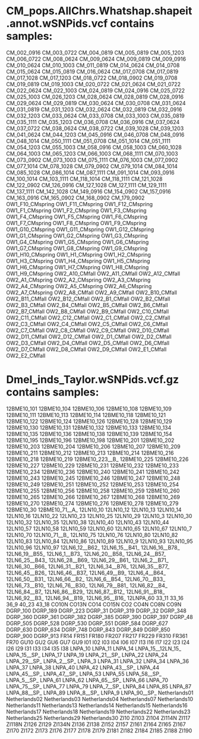 # CM_pops.AllChrs.Whatshap.shapeit.annot.wSNPids.vcf contains samples:

CM_002_0916
CM_003_0722
CM_004_0819
CM_005_0819
CM_005_1203
CM_006_0722
CM_008_0624
CM_009_0624
CM_009_0819
CM_009_0916
CM_010_0624
CM_010_1003
CM_011_0819
CM_014_0624
CM_014_0708
CM_015_0624
CM_015_0819
CM_016_0624
CM_017_0708
CM_017_0819
CM_017_1028
CM_017_1203
CM_018_0722
CM_018_0902
CM_019_0708
CM_019_0819
CM_019_1003
CM_020_0722
CM_021_0624
CM_021_0722
CM_022_0624
CM_022_1003
CM_024_0819
CM_024_0916
CM_025_0722
CM_025_1003
CM_026_1203
CM_028_0624
CM_028_0819
CM_028_0916
CM_029_0624
CM_029_0819
CM_030_0624
CM_030_0708
CM_031_0624
CM_031_0819
CM_031_1203
CM_032_0624
CM_032_0819
CM_032_0916
CM_032_1203
CM_033_0624
CM_033_0708
CM_033_1003
CM_035_0819
CM_035_1111
CM_035_1203
CM_036_0708
CM_036_0916
CM_037_0624
CM_037_0722
CM_038_0624
CM_038_0722
CM_039_1028
CM_039_1203
CM_041_0624
CM_044_1203
CM_045_0916
CM_046_0708
CM_048_0916
CM_048_1014
CM_050_1111
CM_051_0708
CM_051_1014
CM_051_1111
CM_054_1203
CM_055_1003
CM_058_0916
CM_058_1003
CM_060_1028
CM_064_1003
CM_065_1203
CM_066_1003
CM_068_1111
CM_070_1003
CM_073_0902
CM_073_1003
CM_075_1111
CM_076_1003
CM_077_0902
CM_077_1014
CM_078_1028
CM_079_0902
CM_079_1014
CM_084_1014
CM_085_1028
CM_086_1014
CM_087_1111
CM_091_1014
CM_093_0916
CM_100_1014
CM_103_1111
CM_118_1014
CM_118_1111
CM_121_1028
CM_122_0902
CM_126_0916
CM_127_1028
CM_127_1111
CM_129_1111
CM_137_1111
CM_142_1028
CM_149_0916
CM_154_0902
CM_157_0916
CM_163_0916
CM_165_0902
CM_168_0902
CM_179_0902
OW1_F10_CMspring
OW1_F11_CMspring
OW1_F12_CMspring
OW1_F1_CMspring
OW1_F2_CMspring
OW1_F3_CMspring
OW1_F4_CMspring
OW1_F5_CMspring
OW1_F6_CMspring
OW1_F7_CMspring
OW1_F8_CMspring
OW1_F9_CMspring
OW1_G10_CMspring
OW1_G11_CMspring
OW1_G12_CMspring
OW1_G1_CMspring
OW1_G2_CMspring
OW1_G3_CMspring
OW1_G4_CMspring
OW1_G5_CMspring
OW1_G6_CMspring
OW1_G7_CMspring
OW1_G8_CMspring
OW1_G9_CMspring
OW1_H10_CMspring
OW1_H1_CMspring
OW1_H2_CMspring
OW1_H3_CMspring
OW1_H4_CMspring
OW1_H5_CMspring
OW1_H6_CMspring
OW1_H7_CMspring
OW1_H8_CMspring
OW1_H9_CMspring
OW2_A10_CMfall
OW2_A11_CMfall
OW2_A12_CMfall
OW2_A1_CMspring
OW2_A2_CMspring
OW2_A3_CMspring
OW2_A4_CMspring
OW2_A5_CMspring
OW2_A6_CMspring
OW2_A7_CMspring
OW2_A8_CMfall
OW2_A9_CMfall
OW2_B10_CMfall
OW2_B11_CMfall
OW2_B12_CMfall
OW2_B1_CMfall
OW2_B2_CMfall
OW2_B3_CMfall
OW2_B4_CMfall
OW2_B5_CMfall
OW2_B6_CMfall
OW2_B7_CMfall
OW2_B8_CMfall
OW2_B9_CMfall
OW2_C10_CMfall
OW2_C11_CMfall
OW2_C12_CMfall
OW2_C1_CMfall
OW2_C2_CMfall
OW2_C3_CMfall
OW2_C4_CMfall
OW2_C5_CMfall
OW2_C6_CMfall
OW2_C7_CMfall
OW2_C8_CMfall
OW2_C9_CMfall
OW2_D10_CMfall
OW2_D11_CMfall
OW2_D12_CMfall
OW2_D1_CMfall
OW2_D2_CMfall
OW2_D3_CMfall
OW2_D4_CMfall
OW2_D5_CMfall
OW2_D6_CMfall
OW2_D7_CMfall
OW2_D8_CMfall
OW2_D9_CMfall
OW2_E1_CMfall
OW2_E2_CMfall

# Dmel_inds_Taylor.wSNPids.vcf.gz contains samples:

12BME10_101
12BME10_104
12BME10_106
12BME10_108
12BME10_109
12BME10_111
12BME10_113
12BME10_114
12BME10_118
12BME10_121
12BME10_122
12BME10_124
12BME10_126
12BME10_128
12BME10_129
12BME10_130
12BME10_131
12BME10_132
12BME10_133
12BME10_134
12BME10_135
12BME10_136
12BME10_138
12BME10_139
12BME10_154
12BME10_195
12BME10_196
12BME10_198
12BME10_201
12BME10_202
12BME10_203
12BME10_204
12BME10_206
12BME10_207
12BME10_209
12BME10_211
12BME10_212
12BME10_213
12BME10_214
12BME10_216
12BME10_218
12BME10_219
12BME10_223__B_
12BME10_225
12BME10_226
12BME10_227
12BME10_229
12BME10_231
12BME10_232
12BME10_233
12BME10_234
12BME10_236
12BME10_240
12BME10_241
12BME10_242
12BME10_243
12BME10_245
12BME10_246
12BME10_247
12BME10_248
12BME10_249
12BME10_251
12BME10_252
12BME10_253
12BME10_254
12BME10_255
12BME10_256
12BME10_258
12BME10_259
12BME10_260
12BME10_265
12BME10_266
12BME10_267
12BME10_268
12BME10_269
12BME10_270
12BME10_274
12BME10_276
12BME10_278
12BME10_279
12BME10_30
12BME10_71__A_
12LN10_10
12LN10_12
12LN10_13
12LN10_14
12LN10_16
12LN10_22
12LN10_23
12LN10_25
12LN10_29
12LN10_3
12LN10_30
12LN10_32
12LN10_35
12LN10_38
12LN10_40
12LN10_43
12LN10_44
12LN10_57
12LN10_58
12LN10_59
12LN10_60
12LN10_65
12LN10_67
12LN10_7
12LN10_70
12LN10_71__B_
12LN10_75
12LN10_76
12LN10_80
12LN10_82
12LN10_83
12LN10_84
12LN10_86
12LN10_89
12LN10_9
12LN10_93
12LN10_95
12LN10_96
12LN10_97
12LN6_12__B62_
12LN6_15__B41_
12LN6_16__B78_
12LN6_19__B55_
12LN6_1__B73_
12LN6_20__B58_
12LN6_24__B57_
12LN6_25__B43_
12LN6_28__B69_
12LN6_29__B61_
12LN6_2__B71_
12LN6_30__B66_
12LN6_31__B21_
12LN6_34__B76_
12LN6_35__B77_
12LN6_45__B26_
12LN6_46__B37_
12LN6_49__B9_
12LN6_4__B64_
12LN6_50__B31_
12LN6_66__B2_
12LN6_6__B54_
12LN6_70__B33_
12LN6_73__B10_
12LN6_76__B30_
12LN6_79__B81_
12LN6_82__B4_
12LN6_84__B7_
12LN6_86__B29_
12LN6_87__B12_
12LN6_91__B18_
12LN6_92__B3_
12LN6_94__B19_
12LN6_95__B16_
12LNPA_60
33_11
33_16
36_9
40_23
43_18
CO10N
CO13N
CO14
CO15N
CO2
CO4N
CO8N
CO9N
DGRP_100
DGRP_189
DGRP_223
DGRP_31
DGRP_319
DGRP_32
DGRP_348
DGRP_360
DGRP_361
DGRP_382
DGRP_385
DGRP_390
DGRP_397
DGRP_48
DGRP_505
DGRP_528
DGRP_530
DGRP_551
DGRP_584
DGRP_627
DGRP_630
DGRP_634
DGRP_748
DGRP_843
DGRP_849
DGRP_850
DGRP_900
DGRP_913
FR14
FR151
FR180
FR207
FR217
FR229
FR310
FR361
FR70
GU10
GU2
GU6
GU7
GU9
I01
I02
I03
I04
I06
I07
I13
I16
I17
I22
I23
I24
I26
I29
I31
I33
I34
I35
I38
LNPA_10
LNPA_11
LNPA_14
LNPA_15__12LN_15_
LNPA_15__SP_
LNPA_17
LNPA_19
LNPA_21__SP_
LNPA_22
LNPA_24
LNPA_29__SP_
LNPA_2__SP_
LNPA_3
LNPA_31
LNPA_32
LNPA_34
LNPA_36
LNPA_37
LNPA_38
LNPA_40
LNPA_42
LNPA_43__SP_
LNPA_44
LNPA_45__SP_
LNPA_47__SP_
LNPA_53
LNPA_55
LNPA_58__SP_
LNPA_5__SP_
LNPA_61
LNPA_62
LNPA_65__SP_
LNPA_66
LNPA_70
LNPA_75__SP_
LNPA_77
LNPA_79
LNPA_7__SP_
LNPA_84
LNPA_85
LNPA_87
LNPA_88__SP_
LNPA_89
LNPA_8__SP_
LNPA_9
LNPA_90__SP_
Netherlands01
Netherlands02
Netherlands03
Netherlands04
Netherlands07
Netherlands10
Netherlands11
Netherlands13
Netherlands14
Netherlands15
Netherlands16
Netherlands17
Netherlands18
Netherlands19
Netherlands22
Netherlands23
Netherlands25
Netherlands29
Netherlands30
ZI10
ZI103
ZI104
ZI114N
ZI117
ZI118N
ZI126
ZI129
ZI134N
ZI136
ZI138
ZI152
ZI157
ZI161
ZI164
ZI165
ZI167
ZI170
ZI172
ZI173
ZI176
ZI177
ZI178
ZI179
ZI181
ZI182
ZI184
ZI185
ZI188
ZI190